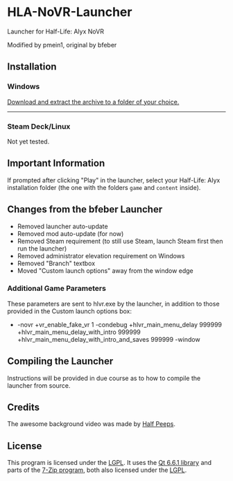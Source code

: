 # HLA-NoVR-Launcher
Launcher for Half-Life: Alyx NoVR

Modified by pmein1, original by bfeber

## Installation

### Windows
[Download and extract the archive to a folder of your choice.](https://github.com/real-pmein1/freeman/releases/latest/download/HLA-NoVR-Launcher.7z)

---

### Steam Deck/Linux

Not yet tested.

## Important Information

If prompted after clicking "Play" in the launcher, select your Half-Life: Alyx installation folder (the one with the folders `game` and `content` inside).

## Changes from the bfeber Launcher

+ Removed launcher auto-update
+ Removed mod auto-update (for now)
+ Removed Steam requirement (to still use Steam, launch Steam first then run the launcher)
+ Removed administrator elevation requirement on Windows
+ Removed "Branch" textbox
+ Moved "Custom launch options" away from the window edge

### Additional Game Parameters

These parameters are sent to hlvr.exe by the launcher, in addition to those provided in the Custom launch options box:
+ -novr +vr_enable_fake_vr 1 -condebug +hlvr_main_menu_delay 999999 +hlvr_main_menu_delay_with_intro 999999 +hlvr_main_menu_delay_with_intro_and_saves 999999 -window

## Compiling the Launcher

Instructions will be provided in due course as to how to compile the launcher from source.

## Credits
The awesome background video was made by [Half Peeps](https://www.youtube.com/@HALFPEEPS).

## License
This program is licensed under the [LGPL](LICENSE.txt). It uses the [Qt 6.6.1 library](https://www.qt.io) and parts of the [7-Zip program](www.7-zip.org), both also licensed under the [LGPL](LICENSE.txt).
